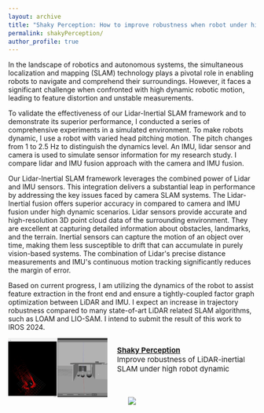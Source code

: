 ```yaml
---
layout: archive
title: "Shaky Perception: How to improve robustness when robot under high dynamic locomotion"
permalink: shakyPerception/
author_profile: true
---
```


In the landscape of robotics and autonomous systems, the simultaneous localization and mapping (SLAM) technology plays a pivotal role in enabling robots to navigate and comprehend their surroundings. However, it faces a significant challenge when confronted with high dynamic robotic motion, leading to feature distortion and unstable measurements. 


To validate the effectiveness of our Lidar-Inertial SLAM framework and to demonstrate its superior performance, I conducted a series of comprehensive experiments in a simulated environment. To make robots dynamic, I use a robot with varied head pitching motion. The pitch changes from 1 to 2.5 Hz to distinguish the dynamics level. An IMU, lidar sensor and camera is used to simulate sensor information for my research study. I compare lidar and IMU fusion approach with the camera and IMU fusion. 

Our Lidar-Inertial SLAM framework leverages the combined power of Lidar and IMU sensors. This integration delivers a substantial leap in performance by addressing the key issues faced by camera SLAM systems. The Lidar-Inertial fusion offers superior accuracy in compared to camera and IMU fusion under high dynamic scenarios. Lidar sensors provide accurate and high-resolution 3D point cloud data of the surrounding environment. They are excellent at capturing detailed information about obstacles, landmarks, and the terrain. Inertial sensors can capture the motion of an object over time, making them less susceptible to drift that can accumulate in purely vision-based systems. The combination of Lidar's precise distance measurements and IMU's continuous motion tracking significantly reduces the margin of error. 

Based on current progress, I am utilizing the dynamics of the robot to assist feature extraction in the front end and ensure a tightly-coupled factor graph optimization between LiDAR and IMU. I expect an increase in trajectory robustness compared to many state-of-art LiDAR related SLAM algorithms, such as LOAM and LIO-SAM. I intend to submit the result of this work to IROS 2024.


<div style="display: flex; flex-direction: row;">
    <img src="images/hans_experiment_setup.gif" alt="GIF" style="width: 40%;height: 120px;" />
    <div style="flex: 1; padding-left: 20px;">
        <p style="font-size: 15px;">
            <a href="https://adrienzhh.github.io/honghao/shakyPerception/"><b>Shaky Perception</b></a><br>
            Improve robustness of LiDAR-inertial SLAM under high robot dynamic
        </p>
    </div>
</div>

<div style="text-align:center"><img src="/images/image-alignment-150x150.jpg"/></div>
